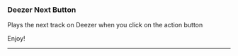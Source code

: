 ### Deezer Next Button

Plays the next track on Deezer when you click on the action button

Enjoy!

---
